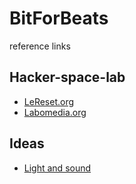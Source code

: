 # BitForBeats
reference links

## Hacker-space-lab
* [LeReset.org](https://lereset.org/)
* [Labomedia.org](https://openatelier.labomedia.org/)


## Ideas
* [Light and sound](https://www.youtube.com/watch?v=5oRir4dck_w)

